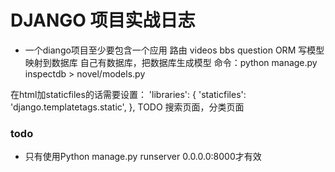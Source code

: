 # DJANGO 项目实战日志
- 一个diango项目至少要包含一个应用
路由 videos bbs question
ORM
写模型 映射到数据库
自己有数据库，把数据库生成模型
命令：python manage.py inspectdb > novel/models.py

 <!--
<li><a target="_blank" href="{% url 'content' novel.novelid %} " title={{ novel.novelname|safe }} class="msgBorder"><img src="http://img.quanshuwang.com/image/9/9055/9055s.jpg" width="120" height="150"></a><img src="{% static 'images/only2.png' %}" class="topss png_bg"><a href="http://www.quanshuwang.com/book_9055.html" title="盗墓笔记" class="clearfix">盗墓笔记</a>类别：<a href="/list/9_1.html">恐怖灵异</a><br>作者：<a href="/modules/article/authorarticle.php?author=%C4%CF%C5%C9%C8%FD%CA%E5">南派三叔</a></li>
    -->
    
在html加staticfiles的话需要设置：
     'libraries': {
              'staticfiles': 'django.templatetags.static',
            },
TODO 搜索页面，分类页面


### todo
- 只有使用Python manage.py runserver 0.0.0.0:8000才有效

